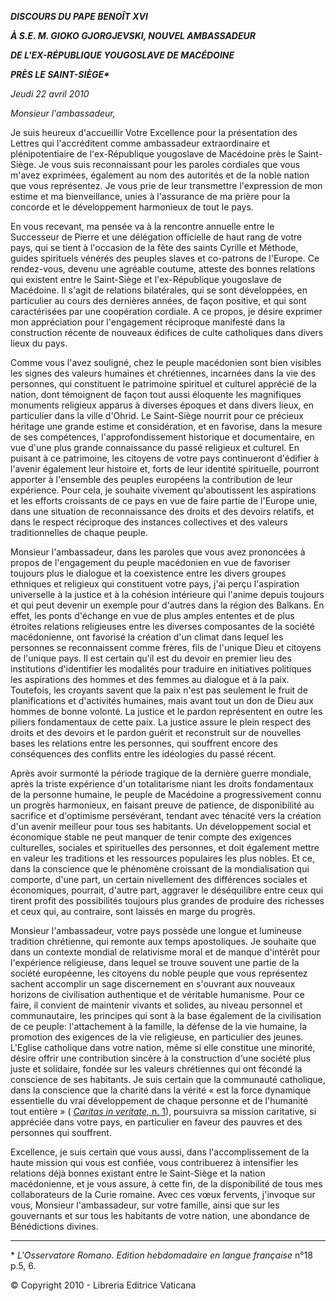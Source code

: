 ***DISCOURS DU PAPE BENOÎT XVI***

***À S.E. M. GIOKO GJORGJEVSKI, NOUVEL AMBASSADEUR***

***DE L'EX-RÉPUBLIQUE YOUGOSLAVE DE MACÉDOINE***

***PRÈS LE SAINT-SIÈGE\****

*Jeudi 22 avril 2010*

*Monsieur l'ambassadeur,*

Je suis heureux d'accueillir Votre Excellence pour la présentation des Lettres qui l'accréditent comme ambassadeur extraordinaire et plénipotentiaire de l'ex-République yougoslave de Macédoine près le Saint-Siège. Je vous suis reconnaissant pour les paroles cordiales que vous m'avez exprimées, également au nom des autorités et de la noble nation que vous représentez. Je vous prie de leur transmettre l'expression de mon estime et ma bienveillance, unies à l'assurance de ma prière pour la concorde et le développement harmonieux de tout le pays.

En vous recevant, ma pensée va à la rencontre annuelle entre le Successeur de Pierre et une délégation officielle de haut rang de votre pays, qui se tient à l'occasion de la fête des saints Cyrille et Méthode, guides spirituels vénérés des peuples slaves et co-patrons de l'Europe. Ce rendez-vous, devenu une agréable coutume, atteste des bonnes relations qui existent entre le Saint-Siège et l'ex-République yougoslave de Macédoine. Il s'agit de relations bilatérales, qui se sont développées, en particulier au cours des dernières années, de façon positive, et qui sont caractérisées par une coopération cordiale. A ce propos, je désire exprimer mon appréciation pour l'engagement réciproque manifesté dans la construction récente de nouveaux édifices de culte catholiques dans divers lieux du pays.

Comme vous l'avez souligné, chez le peuple macédonien sont bien visibles les signes des valeurs humaines et chrétiennes, incarnées dans la vie des personnes, qui constituent le patrimoine spirituel et culturel apprécié de la nation, dont témoignent de façon tout aussi éloquente les magnifiques monuments religieux apparus à diverses époques et dans divers lieux, en particulier dans la ville d'Ohrid. Le Saint-Siège nourrit pour ce précieux héritage une grande estime et considération, et en favorise, dans la mesure de ses compétences, l'approfondissement historique et documentaire, en vue d'une plus grande connaissance du passé religieux et culturel. En puisant à ce patrimoine, les citoyens de votre pays continueront d'édifier à l'avenir également leur histoire et, forts de leur identité spirituelle, pourront apporter à l'ensemble des peuples européens la contribution de leur expérience. Pour cela, je souhaite vivement qu'aboutissent les aspirations et les efforts croissants de ce pays en vue de faire partie de l'Europe unie, dans une situation de reconnaissance des droits et des devoirs relatifs, et dans le respect réciproque des instances collectives et des valeurs traditionnelles de chaque peuple.

Monsieur l'ambassadeur, dans les paroles que vous avez prononcées à propos de l'engagement du peuple macédonien en vue de favoriser toujours plus le dialogue et la coexistence entre les divers groupes ethniques et religieux qui constituent votre pays, j'ai perçu l'aspiration universelle à la justice et à la cohésion intérieure qui l'anime depuis toujours et qui peut devenir un exemple pour d'autres dans la région des Balkans. En effet, les ponts d'échange en vue de plus amples ententes et de plus étroites relations religieuses entre les diverses composantes de la société macédonienne, ont favorisé la création d'un climat dans lequel les personnes se reconnaissent comme frères, fils de l'unique Dieu et citoyens de l'unique pays. Il est certain qu'il est du devoir en premier lieu des institutions d'identifier les modalités pour traduire en initiatives politiques les aspirations des hommes et des femmes au dialogue et à la paix. Toutefois, les croyants savent que la paix n'est pas seulement le fruit de planifications et d'activités humaines, mais avant tout un don de Dieu aux hommes de bonne volonté. La justice et le pardon représentent en outre les piliers fondamentaux de cette paix. La justice assure le plein respect des droits et des devoirs et le pardon guérit et reconstruit sur de nouvelles bases les relations entre les personnes, qui souffrent encore des conséquences des conflits entre les idéologies du passé récent.

Après avoir surmonté la période tragique de la dernière guerre mondiale, après la triste expérience d'un totalitarisme niant les droits fondamentaux de la personne humaine, le peuple de Macédoine a progressivement connu un progrès harmonieux, en faisant preuve de patience, de disponibilité au sacrifice et d'optimisme persévérant, tendant avec ténacité vers la création d'un avenir meilleur pour tous ses habitants. Un développement social et économique stable ne peut manquer de tenir compte des exigences culturelles, sociales et spirituelles des personnes, et doit également mettre en valeur les traditions et les ressources populaires les plus nobles. Et ce, dans la conscience que le phénomène croissant de la mondialisation qui comporte, d'une part, un certain nivellement des différences sociales et économiques, pourrait, d'autre part, aggraver le déséquilibre entre ceux qui tirent profit des possibilités toujours plus grandes de produire des richesses et ceux qui, au contraire, sont laissés en marge du progrès.

Monsieur l'ambassadeur, votre pays possède une longue et lumineuse tradition chrétienne, qui remonte aux temps apostoliques. Je souhaite que dans un contexte mondial de relativisme moral et de manque d'intérêt pour l'expérience religieuse, dans lequel se trouve souvent une partie de la société européenne, les citoyens du noble peuple que vous représentez sachent accomplir un sage discernement en s'ouvrant aux nouveaux horizons de civilisation authentique et de véritable humanisme. Pour ce faire, il convient de maintenir vivants et solides, au niveau personnel et communautaire, les principes qui sont à la base également de la civilisation de ce peuple: l'attachement à la famille, la défense de la vie humaine, la promotion des exigences de la vie religieuse, en particulier des jeunes. L'Eglise catholique dans votre nation, même si elle constitue une minorité, désire offrir une contribution sincère à la construction d'une société plus juste et solidaire, fondée sur les valeurs chrétiennes qui ont fécondé la conscience de ses habitants. Je suis certain que la communauté catholique, dans la conscience que la charité dans la vérité « est la force dynamique essentielle du vrai développement de chaque personne et de l'humanité tout entière » ( [*Caritas in veritate,* n. 1](/content/benedict-xvi/fr/encyclicals/documents/hf_ben-xvi_enc_20090629_caritas-in-veritate.html#1.)), poursuivra sa mission caritative, si appréciée dans votre pays, en particulier en faveur des pauvres et des personnes qui souffrent.

Excellence, je suis certain que vous aussi, dans l'accomplissement de la haute mission qui vous est confiée, vous contribuerez à intensifier les relations déjà bonnes existant entre le Saint-Siège et la nation macédonienne, et je vous assure, à cette fin, de la disponibilité de tous mes collaborateurs de la Curie romaine. Avec ces vœux fervents, j'invoque sur vous, Monsieur l'ambassadeur, sur votre famille, ainsi que sur les gouvernants et sur tous les habitants de votre nation, une abondance de Bénédictions divines.

* * *

\* *L'Osservatore Romano. Edition hebdomadaire en langue française* n°18 p.5, 6.

© Copyright 2010 - Libreria Editrice Vaticana
